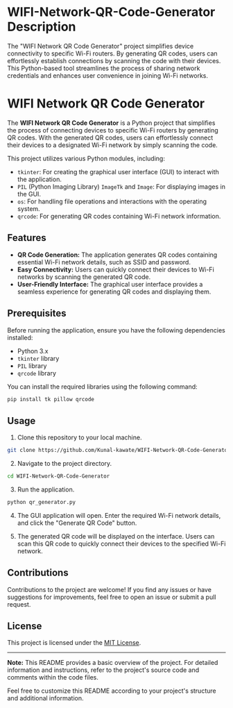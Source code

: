 # WIFI-Network-QR-Code-Generator Description
The "WIFI Network QR Code Generator" project simplifies device connectivity to specific Wi-Fi routers. By generating QR codes, users can effortlessly establish connections by scanning the code with their devices. This Python-based tool streamlines the process of sharing network credentials and enhances user convenience in joining Wi-Fi networks.
# WIFI Network QR Code Generator

The **WIFI Network QR Code Generator** is a Python project that simplifies the process of connecting devices to specific Wi-Fi routers by generating QR codes. With the generated QR codes, users can effortlessly connect their devices to a designated Wi-Fi network by simply scanning the code.

This project utilizes various Python modules, including:
- `tkinter`: For creating the graphical user interface (GUI) to interact with the application.
- `PIL` (Python Imaging Library) `ImageTk` and `Image`: For displaying images in the GUI.
- `os`: For handling file operations and interactions with the operating system.
- `qrcode`: For generating QR codes containing Wi-Fi network information.

## Features

- **QR Code Generation:** The application generates QR codes containing essential Wi-Fi network details, such as SSID and password.
- **Easy Connectivity:** Users can quickly connect their devices to Wi-Fi networks by scanning the generated QR code.
- **User-Friendly Interface:** The graphical user interface provides a seamless experience for generating QR codes and displaying them.

## Prerequisites

Before running the application, ensure you have the following dependencies installed:

- Python 3.x
- `tkinter` library
- `PIL` library
- `qrcode` library

You can install the required libraries using the following command:

```bash
pip install tk pillow qrcode
```

## Usage

1. Clone this repository to your local machine.
   
```bash
git clone https://github.com/Kunal-kawate/WIFI-Network-QR-Code-Generator.git
```

2. Navigate to the project directory.

```bash
cd WIFI-Network-QR-Code-Generator
```

3. Run the application.

```bash
python qr_generator.py
```

4. The GUI application will open. Enter the required Wi-Fi network details, and click the "Generate QR Code" button.

5. The generated QR code will be displayed on the interface. Users can scan this QR code to quickly connect their devices to the specified Wi-Fi network.

## Contributions

Contributions to the project are welcome! If you find any issues or have suggestions for improvements, feel free to open an issue or submit a pull request.

## License

This project is licensed under the [MIT License](LICENSE).

---

**Note:** This README provides a basic overview of the project. For detailed information and instructions, refer to the project's source code and comments within the code files.

Feel free to customize this README according to your project's structure and additional information.
